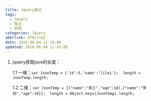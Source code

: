 ```yaml
---
title: Jquery笔记
tags:
  - Jquery
  - 笔记
  - 前端
categories: Jquery
abbrlink: df9c1142
date: 2018-06-04 11:19:00
updated: 2018-06-04 11:43:00
---
```


1. jquery获取json的长度：

    1.1 一维：`var JsonTemp = {'id':5,'name':'lilei'};  length = JsonTemp.length;`
    
    1.2 二维：`var JsonTemp = {["name":"张三","age":18],["name":"李四","age":19]};  length = Object.keys(JsonTemp).length;`
